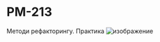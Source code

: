# PM-213
Методи рефакторингу. Практика
![изображение](https://github.com/user-attachments/assets/8ff442ef-57c6-41e0-a57d-14de6c6bf117)


